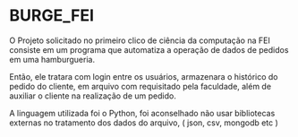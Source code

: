 # BURGE_FEI
O Projeto solicitado no primeiro clico de ciência da computação na FEI consiste em um programa que automatiza a operação de dados de pedidos em uma hamburgueria.  

Então, ele tratara com login entre os usuários, armazenara o histórico do pedido do cliente, em arquivo com requisitado pela faculdade, além de auxiliar o cliente na realização de um pedido. 

A linguagem utilizada foi o Python, foi aconselhado não usar bibliotecas externas no tratamento dos dados do arquivo, ( json, csv, mongodb etc ) 
